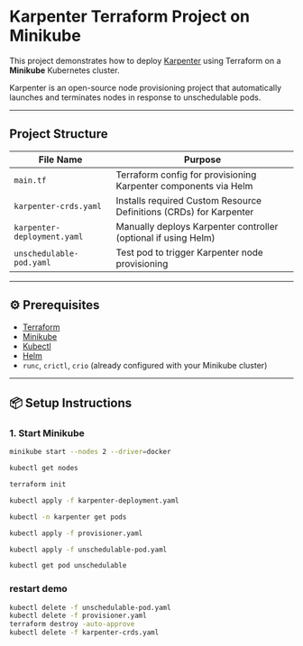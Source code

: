 
# Karpenter Terraform Project on Minikube

This project demonstrates how to deploy [Karpenter](https://karpenter.sh) using Terraform on a **Minikube** Kubernetes cluster.

Karpenter is an open-source node provisioning project that automatically launches and terminates nodes in response to unschedulable pods.

---

##  Project Structure

| File Name                | Purpose                                                                 |
|-------------------------|-------------------------------------------------------------------------|
| `main.tf`               | Terraform config for provisioning Karpenter components via Helm         |
| `karpenter-crds.yaml`   | Installs required Custom Resource Definitions (CRDs) for Karpenter      |
| `karpenter-deployment.yaml` | Manually deploys Karpenter controller (optional if using Helm)     |
| `unschedulable-pod.yaml`| Test pod to trigger Karpenter node provisioning                         |

---

## ⚙️ Prerequisites

- [Terraform](https://developer.hashicorp.com/terraform/downloads)
- [Minikube](https://minikube.sigs.k8s.io/)
- [Kubectl](https://kubernetes.io/docs/tasks/tools/)
- [Helm](https://helm.sh/)
- `runc`, `crictl`, `crio` (already configured with your Minikube cluster)

---

## 📦 Setup Instructions

### 1. Start Minikube
```bash
minikube start --nodes 2 --driver=docker

kubectl get nodes

terraform init

kubectl apply -f karpenter-deployment.yaml

kubectl -n karpenter get pods

kubectl apply -f provisioner.yaml

kubectl apply -f unschedulable-pod.yaml

kubectl get pod unschedulable

```
### restart demo
```bash
kubectl delete -f unschedulable-pod.yaml
kubectl delete -f provisioner.yaml
terraform destroy -auto-approve
kubectl delete -f karpenter-crds.yaml
